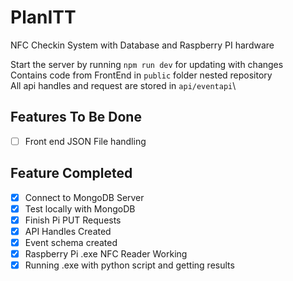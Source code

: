 # PlanITT
NFC Checkin System with Database and Raspberry PI hardware

Start the server by running `npm run dev` for updating with changes\
Contains code from FrontEnd in `public` folder nested repository\
All api handles and request are stored in `api/eventapi`\


## Features To Be Done
- [ ] Front end JSON File handling


## Feature Completed
- [x] Connect to MongoDB Server 
- [x] Test locally with MongoDB
- [x] Finish Pi PUT Requests
- [x] API Handles Created
- [x] Event schema created
- [x] Raspberry Pi .exe NFC Reader Working
- [x] Running .exe with python script and getting results
